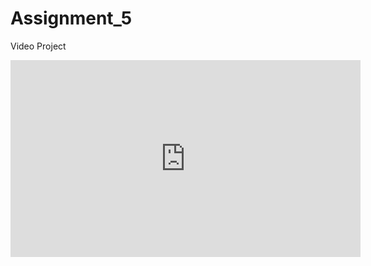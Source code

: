 # Assignment_5
Video Project
<iframe width="560" height="315" src="https://www.youtube.com/embed/p8QfBDPirc0" title="YouTube video player" frameborder="0" allow="accelerometer; autoplay; clipboard-write; encrypted-media; gyroscope; picture-in-picture" allowfullscreen></iframe>
